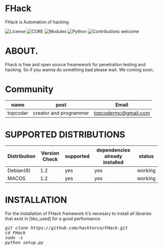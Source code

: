 # FHack

FHack is Automation of hacking

![License](https://img.shields.io/badge/license-GPLv2-blue.svg)
![CORE](https://img.shields.io/badge/core-1.0.0.1-green.svg)
![Modules](https://img.shields.io/badge/modules-0-green.svg)
![Python](https://img.shields.io/badge/Python-3.6-green.svg)
![Contributions welcome](https://img.shields.io/badge/contributions-welcome-green.svg)

# ABOUT.

Fhack is free and open source freamework for penetration testing and hacking. So if you wanna do something bad please wait.
We coming soon.

# Community

|name | post | Email |
----------|------------|-------|
|topcoder|creator and programmer|topcodermc@gmail.com

# SUPPORTED DISTRIBUTIONS
|Distribution | Version Check | supported | dependencies already installed |status |
----------|-------|------|------|-------|
|Debian(8)|1.2 | yes| yes | working   |
|MACOS|1.2|yes|yes|working|

# INSTALLATION
For the installation of FHack framework it's necesary to install all libraries that exist in [libs_used] for a good performance.
<pre><i><n>git clone https://github.com/hacktorco/FHack.git
cd FHack
sudo -s
python setup.py
</pre></i></n>
